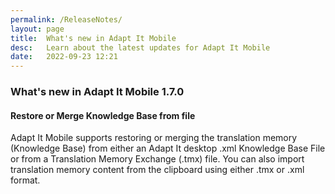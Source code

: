 ```yaml
---
permalink: /ReleaseNotes/
layout: page
title:  What's new in Adapt It Mobile
desc:   Learn about the latest updates for Adapt It Mobile
date:   2022-09-23 12:21
---
```


### What's new in Adapt It Mobile 1.7.0

#### Restore or Merge Knowledge Base from file

Adapt It Mobile supports restoring or merging the translation memory (Knowledge Base) from either an Adapt It desktop .xml Knowledge Base File or from a Translation Memory Exchange (.tmx) file. You can also import translation memory content from the clipboard using either .tmx or .xml format.

